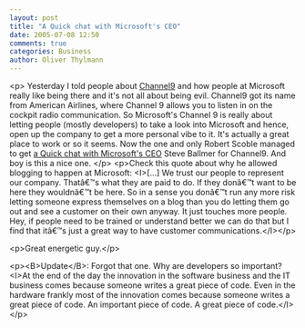 ```yaml
---
layout: post
title: "A Quick chat with Microsoft's CEO"
date: 2005-07-08 12:50
comments: true
categories: Business
author: Oliver Thylmann
---
```



&lt;p&gt;
Yesterday I told people about [Channel9](http://channel9.msdn.com/) and how people at Microsoft really like being there and it's not all about being evil. Channel9 got its name from American Airlines, where Channel 9 allows you to listen in on the cockpit radio communication. So Microsoft's Channel 9 is really about letting people (mostly developers) to take a look into Microsoft and hence, open up the company to get a more personal vibe to it. It's actually a great place to work or so it seems. Now the one and only Robert Scoble managed to get [a Quick chat with Microsoft's CEO](http://channel9.msdn.com/ShowPost.aspx?PostID=85532) Steve Ballmer for Channel9. And boy is this a nice one.
&lt;/p&gt;
&lt;p&gt;Check this quote about why he allowed blogging to happen at Microsoft: &lt;I&gt;[...] We trust our people to represent our company. Thatâ€™s what they are paid to do. If they donâ€™t want to be here they wouldnâ€™t be here. So in a sense you donâ€™t run any more risk letting someone express themselves on a blog than you do letting them go out and see a customer on their own anyway. It just touches more people. Hey, if people need to be trained or understand better we can do that but I find that itâ€™s just a great way to have customer communications.&lt;/I&gt;&lt;/p&gt;

&lt;p&gt;Great energetic guy.&lt;/p&gt;

&lt;p&gt;&lt;B&gt;Update&lt;/B&gt;: Forgot that one. Why are developers so important? &lt;I&gt;At the end of the day the innovation in the software business and the IT business comes because someone writes a great piece of code. Even in the hardware frankly most of the innovation comes because someone writes a great piece of code. An important piece of code. A great piece of code.&lt;/I&gt;&lt;/p&gt;


